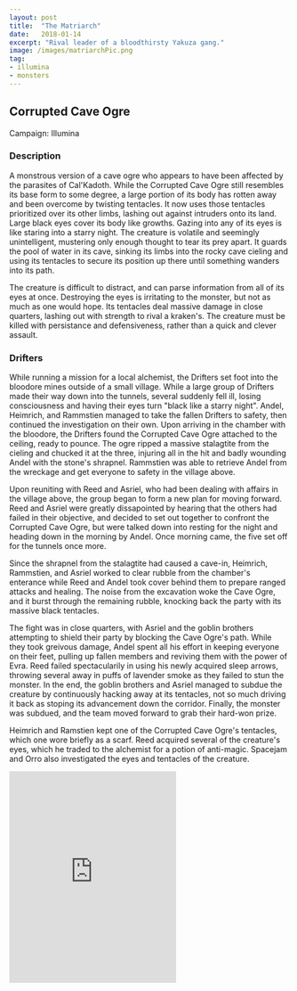 ```yaml
---
layout: post
title:  "The Matriarch"
date:   2018-01-14
excerpt: "Rival leader of a bloodthirsty Yakuza gang."
image: /images/matriarchPic.png
tag:
- illumina
- monsters 
---
```


## Corrupted Cave Ogre
Campaign: Illumina

### Description

A monstrous version of a cave ogre who appears to have been affected by the parasites of Cal'Kadoth. While the Corrupted Cave Ogre still resembles its base form to some degree, a large portion of its body has rotten away and been overcome by twisting tentacles. It now uses those tentacles prioritized over its other limbs, lashing out against intruders onto its land. Large black eyes cover its body like growths. Gazing into any of its eyes is like staring into a starry night. The creature is volatile and seemingly unintelligent, mustering only enough thought to tear its prey apart. It guards the pool of water in its cave, sinking its limbs into the rocky cave cieling and using its tentacles to secure its position up there until something wanders into its path. 

The creature is difficult to distract, and can parse information from all of its eyes at once. Destroying the eyes is irritating to the monster, but not as much as one would hope. Its tentacles deal massive damage in close quarters, lashing out with strength to rival a kraken's. The creature must be killed with persistance and defensiveness, rather than a quick and clever assault.

### Drifters

While running a mission for a local alchemist, the Drifters set foot into the bloodore mines outside of a small village. While a large group of Drifters made their way down into the tunnels, several suddenly fell ill, losing consciousness and having their eyes turn "black like a starry night". Andel, Heimrich, and Rammstien managed to take the fallen Drifters to safety, then continued the investigation on their own. Upon arriving in the chamber with the bloodore, the Drifters found the Corrupted Cave Ogre attached to the ceiling, ready to pounce. The ogre ripped a massive stalagtite from the cieling and chucked it at the three, injuring all in the hit and badly wounding Andel with the stone's shrapnel. Rammstien was able to retrieve Andel from the wreckage and get everyone to safety in the village above.

Upon reuniting with Reed and Asriel, who had been dealing with affairs in the village above, the group began to form a new plan for moving forward. Reed and Asriel were greatly dissapointed by hearing that the others had failed in their objective, and decided to set out together to confront the Corrupted Cave Ogre, but were talked down into resting for the night and heading down in the morning by Andel. Once morning came, the five set off for the tunnels once more.

Since the shrapnel from the stalagtite had caused a cave-in, Heimrich, Rammstien, and Asriel worked to clear rubble from the chamber's enterance while Reed and Andel took cover behind them to prepare ranged attacks and healing. The noise from the excavation woke the Cave Ogre, and it burst through the remaining rubble, knocking back the party with its massive black tentacles. 

The fight was in close quarters, with Asriel and the goblin brothers attempting to shield their party by blocking the Cave Ogre's path. While they took greivous damage, Andel spent all his effort in keeping everyone on their feet, pulling up fallen members and reviving them with the power of Evra. Reed failed spectacularily in using his newly acquired sleep arrows, throwing several away in puffs of lavender smoke as they failed to stun the monster. In the end, the goblin brothers and Asriel managed to subdue the creature by continuously hacking away at its tentacles, not so much driving it back as stoping its advancement down the corridor. Finally, the monster was subdued, and the team moved forward to grab their hard-won prize.

Heimrich and Ramstien kept one of the Corrupted Cave Ogre's tentacles, which one wore briefly as a scarf.
Reed acquired several of the creature's eyes, which he traded to the alchemist for a potion of anti-magic.
Spacejam and Orro also investigated the eyes and tentacles of the creature.

<iframe src="https://open.spotify.com/embed/playlist/6HSr2cXnPWImIh2Bl2thlN" width="300" height="380" frameborder="0" allowtransparency="true" allow="encrypted-media"></iframe>

